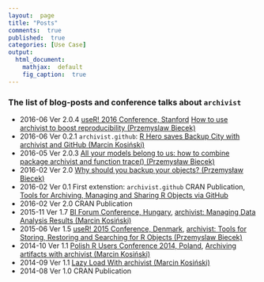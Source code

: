 ```yaml
---
layout:  page
title: "Posts"
comments:  true
published:  true
categories: [Use Case]
output:
  html_document:
    mathjax:  default
    fig_caption:  true
---
```


	
###  The list of blog-posts and conference talks about `archivist`

- 2016-06 Ver 2.0.4 [useR! 2016 Conference, Stanford](http://user2016.org/) [How to use archivist
to boost reproducibility (Przemyslaw Biecek)](https://channel9.msdn.com/Events/useR-international-R-User-conference/useR2016/How-to-use-the-archivist-package-to-boost-reproducibility-of-your-research)
- 2016-06 Ver 0.2.1 `archivist.github`: [R Hero saves Backup City with archivist and GitHub (Marcin Kosiński)](http://www.r-bloggers.com/r-hero-saves-backup-city-with-archivist-and-github/)
- 2016-05 Ver 2.0.3 [All your models belong to us: how to combine package archivist and function trace() (Przemysław Biecek)](http://www.r-bloggers.com/all-your-models-belong-to-us-how-to-combine-package-archivist-and-function-trace/)
- 2016-02 Ver 2.0 [Why should you backup your objects? (Przemysław Biecek)](http://www.r-bloggers.com/why-should-you-backup-your-r-objects/)
- 2016-02 Ver 0.1 First extenstion: `archivist.github` CRAN Publication, [Tools for Archiving, Managing and Sharing R Objects via GitHub](http://marcinkosinski.github.io/archivist.github/)
- 2016-02 Ver 2.0 CRAN Publication 
- 2015-11 Ver 1.7 [BI Forum Conference, Hungary](https://budapestbi2015.sched.org/event/4JA8/archivist-managing-data-analysis-results), [
archivist: Managing Data Analysis Results
(Marcin Kosiński)](https://github.com/pbiecek/archivist/tree/gh-pages/files/archivist_BIFORUM.pdf)   
- 2015-06 Ver 1.5 [useR! 2015 Conference, Denmark](http://user2015.math.aau.dk/), [archivist: Tools for Storing, Restoring and Searching for R Objects (Przemyslaw Biecek)](http://user2015.math.aau.dk/presentations/185.pdf)
- 2014-10 Ver 1.1 [Polish R Users Conference 2014, Poland](http://www.estymator.ue.poznan.pl/pazur/), [Archiving artifacts with archivist (Marcin Kosiński)](https://github.com/MarcinKosinski/Museum/blob/master/pazur_kosinski.pdf)
- 2014-09 Ver 1.1 [Lazy Load With archivist (Marcin Kosiński)](http://smarterpoland.pl/index.php/2014/09/lazy-load-with-archivist/)
- 2014-08 Ver 1.0 CRAN Publication
